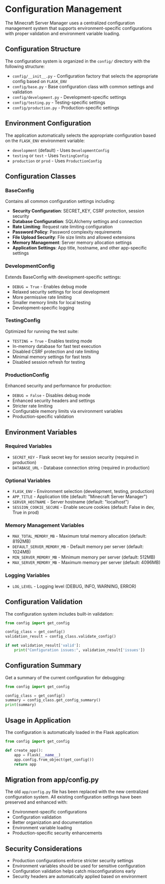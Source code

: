 # Configuration Management

The Minecraft Server Manager uses a centralized configuration management system that supports environment-specific configurations with proper validation and environment variable loading.

## Configuration Structure

The configuration system is organized in the `config/` directory with the following structure:

- `config/__init__.py` - Configuration factory that selects the appropriate config based on `FLASK_ENV`
- `config/base.py` - Base configuration class with common settings and validation
- `config/development.py` - Development-specific settings
- `config/testing.py` - Testing-specific settings  
- `config/production.py` - Production-specific settings

## Environment Configuration

The application automatically selects the appropriate configuration based on the `FLASK_ENV` environment variable:

- `development` (default) - Uses `DevelopmentConfig`
- `testing` or `test` - Uses `TestingConfig`
- `production` or `prod` - Uses `ProductionConfig`

## Configuration Classes

### BaseConfig

Contains all common configuration settings including:

- **Security Configuration**: SECRET_KEY, CSRF protection, session security
- **Database Configuration**: SQLAlchemy settings and connection
- **Rate Limiting**: Request rate limiting configuration
- **Password Policy**: Password complexity requirements
- **File Upload Security**: File size limits and allowed extensions
- **Memory Management**: Server memory allocation settings
- **Application Settings**: App title, hostname, and other app-specific settings

### DevelopmentConfig

Extends BaseConfig with development-specific settings:

- `DEBUG = True` - Enables debug mode
- Relaxed security settings for local development
- More permissive rate limiting
- Smaller memory limits for local testing
- Development-specific logging

### TestingConfig

Optimized for running the test suite:

- `TESTING = True` - Enables testing mode
- In-memory database for fast test execution
- Disabled CSRF protection and rate limiting
- Minimal memory settings for fast tests
- Disabled session refresh for testing

### ProductionConfig

Enhanced security and performance for production:

- `DEBUG = False` - Disables debug mode
- Enhanced security headers and settings
- Stricter rate limiting
- Configurable memory limits via environment variables
- Production-specific validation

## Environment Variables

### Required Variables

- `SECRET_KEY` - Flask secret key for session security (required in production)
- `DATABASE_URL` - Database connection string (required in production)

### Optional Variables

- `FLASK_ENV` - Environment selection (development, testing, production)
- `APP_TITLE` - Application title (default: "Minecraft Server Manager")
- `SERVER_HOSTNAME` - Server hostname (default: "localhost")
- `SESSION_COOKIE_SECURE` - Enable secure cookies (default: False in dev, True in prod)

### Memory Management Variables

- `MAX_TOTAL_MEMORY_MB` - Maximum total memory allocation (default: 8192MB)
- `DEFAULT_SERVER_MEMORY_MB` - Default memory per server (default: 1024MB)
- `MIN_SERVER_MEMORY_MB` - Minimum memory per server (default: 512MB)
- `MAX_SERVER_MEMORY_MB` - Maximum memory per server (default: 4096MB)

### Logging Variables

- `LOG_LEVEL` - Logging level (DEBUG, INFO, WARNING, ERROR)

## Configuration Validation

The configuration system includes built-in validation:

```python
from config import get_config

config_class = get_config()
validation_result = config_class.validate_config()

if not validation_result['valid']:
    print("Configuration issues:", validation_result['issues'])
```

## Configuration Summary

Get a summary of the current configuration for debugging:

```python
from config import get_config

config_class = get_config()
summary = config_class.get_config_summary()
print(summary)
```

## Usage in Application

The configuration is automatically loaded in the Flask application:

```python
from config import get_config

def create_app():
    app = Flask(__name__)
    app.config.from_object(get_config())
    return app
```

## Migration from app/config.py

The old `app/config.py` file has been replaced with the new centralized configuration system. All existing configuration settings have been preserved and enhanced with:

- Environment-specific configurations
- Configuration validation
- Better organization and documentation
- Environment variable loading
- Production-specific security enhancements

## Security Considerations

- Production configurations enforce stricter security settings
- Environment variables should be used for sensitive configuration
- Configuration validation helps catch misconfigurations early
- Security headers are automatically applied based on environment
